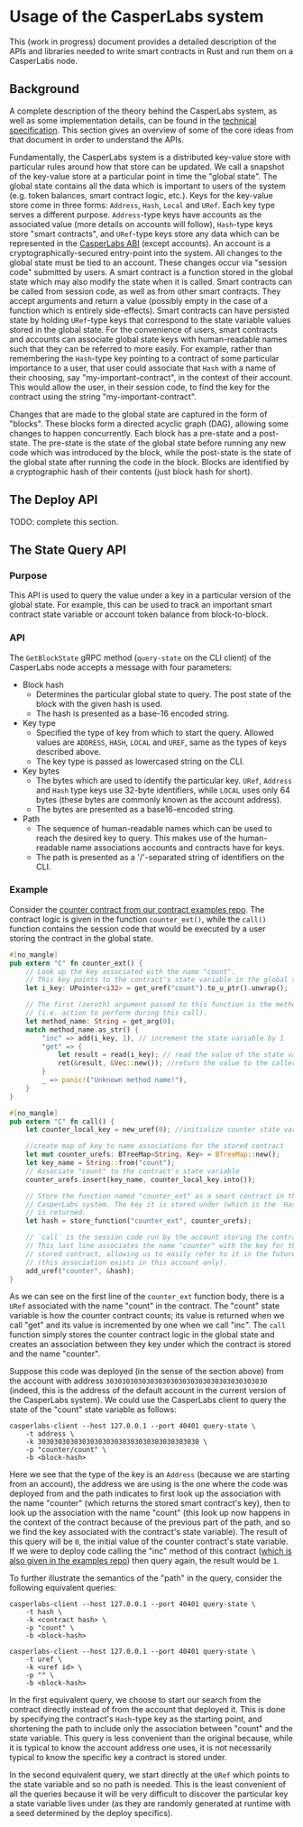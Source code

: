# Usage of the CasperLabs system

This (work in progress) document provides a detailed description of
the APIs and libraries needed to write smart contracts in Rust and run
them on a CasperLabs node.

## Background

A complete description of the theory behind the CasperLabs system, as
well as some implementation details, can be found in the [technical
specification](https://techspec.casperlabs.io/). This section gives an
overview of some of the core ideas from that document in order to
understand the APIs.

Fundamentally, the CasperLabs system is a distributed key-value store
with particular rules around how that store can be updated. We call a
snapshot of the key-value store at a particular point in time the
"global state". The global state contains all the data which is
important to users of the system (e.g. token balances, smart contract
logic, etc.). Keys for the key-value store come in three forms:
`Address`, `Hash`, `Local` and `URef`. Each key type serves a different
purpose. `Address`-type keys have accounts as the associated value
(more details on accounts will follow), `Hash`-type keys store "smart
contracts", and `URef`-type keys store any data which can be
represented in the [CasperLabs
ABI](https://techspec.casperlabs.io/technical-details/block-storage/global-state#abi)
(except accounts). An account is a cryptographically-secured
entry-point into the system. All changes to the global state must be
tied to an account. These changes occur via "session code" submitted
by users. A smart contract is a function stored in the global state
which may also modify the state when it is called. Smart contracts can
be called from session code, as well as from other smart contracts.
They accept arguments and return a value (possibly empty in the case
of a function which is entirely side-effects). Smart contracts can
have persisted state by holding `URef`-type keys that correspond to
the state variable values stored in the global state. For the
convenience of users, smart contracts and accounts can associate
global state keys with human-readable names such that they can be
referred to more easily. For example, rather than remembering the
`Hash`-type key pointing to a contract of some particular importance
to a user, that user could associate that `Hash` with a name of their
choosing, say "my-important-contract", in the context of their
account. This would allow the user, in their session code, to find the
key for the contract using the string "my-important-contract".

Changes that are made to the global state are captured in the form of
"blocks". These blocks form a directed acyclic graph (DAG), allowing
some changes to happen concurrently. Each block has a pre-state and a
post-state. The pre-state is the state of the global state before
running any new code which was introduced by the block, while the
post-state is the state of the global state after running the code in
the block. Blocks are identified by a cryptographic hash of their
contents (just block hash for short).

## The Deploy API

TODO: complete this section.

## The State Query API

### Purpose

This API is used to query the value under a key in a particular
version of the global state. For example, this can be used to track an
important smart contract state variable or account token balance from
block-to-block.

### API

The `GetBlockState` gRPC method (`query-state` on the CLI client) of the CasperLabs node accepts a message
with four parameters:

- Block hash
  - Determines the particular global state to query. The post state of
    the block with the given hash is used.
  - The hash is presented as a base-16 encoded string.
- Key type
  - Specified the type of key from which to start the query. Allowed
    values are `ADDRESS`, `HASH`, `LOCAL` and `UREF`, same as the types of keys
    described above.
  - The key type is passed as lowercased string on the CLI.
- Key bytes
  - The bytes which are used to identify the particular key. `URef`, `Address`
    and `Hash` type keys use 32-byte identifiers, while `LOCAL` uses
    only 64 bytes (these bytes are commonly known as the account
    address).
  - The bytes are presented as a base16-encoded string.
- Path
  - The sequence of human-readable names which can be used to reach
    the desired key to query. This makes use of the human-readable
    name associations accounts and contracts have for keys.
  - The path is presented as a '/'-separated string of identifiers on the CLI.

### Example

Consider the [counter contract from our contract examples
repo](https://github.com/CasperLabs/contract-examples/blob/master/counter/define/src/lib.rs).
The contract logic is given in the function `counter_ext()`, while the
`call()` function contains the session code that would be executed by
a user storing the contract in the global state.

```rust
#[no_mangle]
pub extern "C" fn counter_ext() {
    // Look up the key associated with the name "count".
    // This key points to the contract's state variable in the global state (key-value store).
    let i_key: UPointer<i32> = get_uref("count").to_u_ptr().unwrap();

    // The first (zeroth) argument passed to this function is the method name
    // (i.e. action to perform during this call).
    let method_name: String = get_arg(0);
    match method_name.as_str() {
        "inc" => add(i_key, 1), // increment the state variable by 1
        "get" => {
            let result = read(i_key); // read the value of the state variable
            ret(&result, &Vec::new()); //return the value to the caller
        }
        _ => panic!("Unknown method name!"),
    }
}

#[no_mangle]
pub extern "C" fn call() {
    let counter_local_key = new_uref(0); //initialize counter state variable to 0

    //create map of key to name associations for the stored contract
    let mut counter_urefs: BTreeMap<String, Key> = BTreeMap::new();
    let key_name = String::from("count");
    // Associate "count" to the contract's state variable
    counter_urefs.insert(key_name, counter_local_key.into());

    // Store the function named "counter_ext" as a smart contract in the
    // CasperLabs system. The key it is stored under (which is the `Hash`-type)
    // is returned.
    let hash = store_function("counter_ext", counter_urefs);

    // `call` is the session code run by the account storing the contract.
    // This last line associates the name "counter" with the key for the
    // stored contract, allowing us to easily refer to it in the future
    // (this association exists in this account only).
    add_uref("counter", &hash);
}
```

As we can see on the first line of the `counter_ext` function body,
there is a `URef` associated with the name "count" in the contract.
The "count" state variable is how the counter contract counts; its
value is returned when we call "get" and its value is incremented by
one when we call "inc". The `call` function simply stores the counter
contract logic in the global state and creates an association between
they key under which the contract is stored and the name "counter".

Suppose this code was deployed (in the sense of the section above)
from the account with address
`3030303030303030303030303030303030303030` (indeed, this is the
address of the default account in the current version of the
CasperLabs system). We could use the CasperLabs client to query the
state of the "count" state variable as follows:

```
casperlabs-client --host 127.0.0.1 --port 40401 query-state \
    -t address \
    -k 3030303030303030303030303030303030303030 \
    -p "counter/count" \
    -b <block-hash>
```

Here we see that the type of the key is an `Address` (because we are
starting from an account), the address we are using is the one where
the code was deployed from and the path indicates to first look up the
association with the name "counter" (which returns the stored smart
contract's key), then to look up the association with the name "count"
(this look up now happens in the context of the contract because of
the previous part of the path, and so we find the key associated with
the contract's state variable). The result of this query will be `0`,
the initial value of the counter contract's state variable. If we were
to deploy code calling the "inc" method of this contract ([which is
also given in the examples
repo](https://github.com/CasperLabs/contract-examples/blob/master/counter/call/src/lib.rs))
then query again, the result would be `1`.

To further illustrate the semantics of the "path" in the query,
consider the following equivalent queries:

```
casperlabs-client --host 127.0.0.1 --port 40401 query-state \
    -t hash \
    -k <contract hash> \
    -p "count" \
    -b <block-hash>
```

```
casperlabs-client --host 127.0.0.1 --port 40401 query-state \
    -t uref \
    -k <uref id> \
    -p "" \
    -b <block-hash>
```

In the first equivalent query, we choose to start our search from the
contract directly instead of from the account that deployed it. This
is done by specifying the contract's `Hash`-type key as the starting
point, and shortening the path to include only the association between
"count" and the state variable. This query is less convenient than the
original because, while it is typical to know the account address one
uses, it is not necessarily typical to know the specific key a
contract is stored under.

In the second equivalent query, we start directly at the `URef` which
points to the state variable and so no path is needed. This is the
least convenient of all the queries because it will be very difficult
to discover the particular key a state variable lives under (as they
are randomly generated at runtime with a seed determined by the deploy
specifics).
